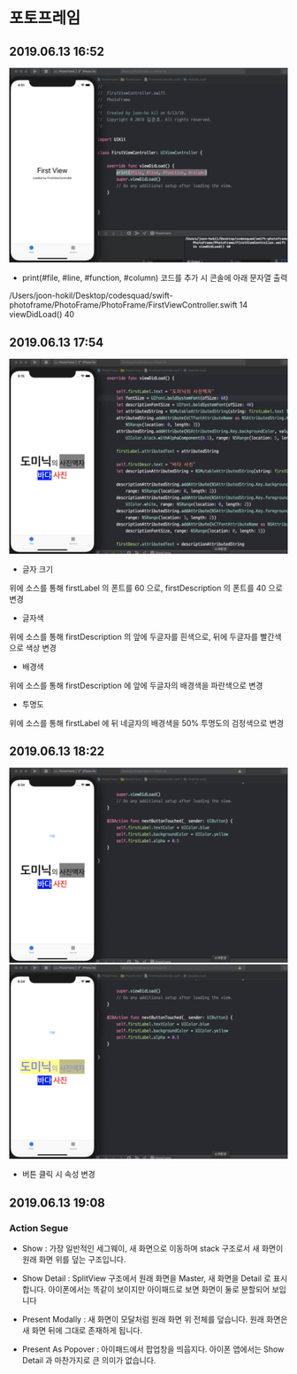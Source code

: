 # 포토프레임

## 2019.06.13 16:52
![](11-1.png)

* print(#file, #line, #function, #column) 코드를 추가 시 콘솔에 아래 문자열 출력

/Users/joon-hokil/Desktop/codesquad/swift-photoframe/PhotoFrame/PhotoFrame/FirstViewController.swift 14 viewDidLoad() 40

## 2019.06.13 17:54
![](11-2.png)

* 글자 크기

<script src="https://gist.github.com/kiljh-me/4f852f7b4e6cf9f7d0a3c094be6fd8e1.js"></script>

위에 소스를 통해 firstLabel 의 폰트를 60 으로, firstDescription 의 폰트를 40 으로 변경

* 글자색

<script src="https://gist.github.com/kiljh-me/78153680b6bdc1d03e5388e28c7af58f.js"></script>

위에 소스를 통해 firstDescription 의 앞에 두글자를 흰색으로, 뒤에 두글자를 빨간색으로 색상 변경

* 배경색

<script src="https://gist.github.com/kiljh-me/3733b191ebac3e09818037d5e7b14422.js"></script>

위에 소스를 통해 firstDescription 에 앞에 두글자의 배경색을 파란색으로 변경

* 투명도

<script src="https://gist.github.com/kiljh-me/9384ed5d1e04dc8a01bba66066f99690.js"></script>

위에 소스를 통해 firstLabel 에 뒤 네글자의 배경색을 50% 투명도의 검정색으로 변경

## 2019.06.13 18:22
![](11-3(1).png)
![](11-3(2).png)

* 버튼 클릭 시 속성 변경

<script src="https://gist.github.com/kiljh-me/573ae7798c123a210de2bbe10ab7ab4c.js"></script>

## 2019.06.13 19:08

### Action Segue
* Show : 가장 일반적인 세그웨이, 새 화면으로 이동하며 stack 구조로서 새 화면이 원래 화면 위를 덮는 구조입니다.

* Show Detail : SplitView 구조에서 원래 화면을 Master, 새 화면을 Detail 로 표시합니다. 아이폰에서는 똑같이 보이지만 아이패드로 보면 화면이 둘로 분할되어 보입니다

* Present Modally : 새 화면이 모달처럼 원래 화면 위 전체를 덮습니다. 원래 화면은 새 화면 뒤에 그대로 존재하게 됩니다.

* Present As Popover : 아이패드에서 팝업창을 띄웁지다. 아이폰 앱에서는 Show Detail 과 마찬가지로 큰 의미가 없습니다.


